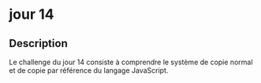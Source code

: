 # jour 14
## Description
Le challenge du jour 14 consiste à comprendre le système de copie normal et de copie par référence du langage JavaScript.